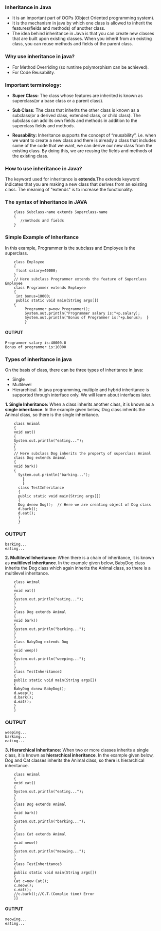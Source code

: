 ### Inheritance in Java
- It is an important part of OOPs (Object Oriented programming system).
- It is the mechanism in java by which one class is allowed to inherit the features(fields and methods) of another class.
- The idea behind inheritance in Java is that you can create new classes that are built upon existing classes. When you inherit from an existing class, you can reuse methods and fields of the parent class.


### Why use inheritance in java?
- For Method Overriding (so runtime polymorphism can be achieved).
- For Code Reusability.

### Important terminology: 
- **Super Class:** The class whose features are inherited is known as superclass(or a base class or a parent class).

- **Sub Class:** The class that inherits the other class is known as a subclass(or a derived class, extended class, or child class). The subclass can add its own fields and methods in addition to the superclass fields and methods.

- **Reusability:** Inheritance supports the concept of “reusability”, i.e. when we want to create a new class and there is already a class that includes some of the code that we want, we can derive our new class from the existing class. By doing this, we are reusing the fields and methods of the existing class.

### How to use inheritance in Java?
The keyword used for inheritance is **extends**.The extends keyword indicates that you are making a new class that derives from an existing class. The meaning of "extends" is to increase the functionality. 

### The syntax of Inheritance in JAVA

```
	class Subclass-name extends Superclass-name  
	{  
	   //methods and fields  
	}  

```

### Simple Example of Inheritance
In this example, Programmer is the subclass and Employee is the superclass.

```
	class Employee
	{  
	 float salary=40000;  
	}  
	// Here subclass Programmer extends the feature of Superclass Employee
	class Programmer extends Employee
	{  
	 int bonus=10000;  
	 public static void main(String args[])
	{  
         Programmer p=new Programmer();  
         System.out.println("Programmer salary is:"+p.salary);  
         System.out.println("Bonus of Programmer is:"+p.bonus);  }  
         }  

```

#### OUTPUT

```
Programmer salary is:40000.0
Bonus of programmer is:10000

```

### Types of inheritance in java
On the basis of class, there can be three types of inheritance in java: 
- Single
- Multilevel
- Hierarchical.
In java programming, multiple and hybrid inheritance is supported through interface only. We will learn about interfaces later.

**1. Single Inheritance:**  When a class inherits another class, it is known as a **single inheritance**. In the example given below, Dog class inherits the Animal class, so there is the single inheritance.

```
	class Animal
	{  
	void eat()
	{
	System.out.println("eating...");
	}  
	}  
	// Here subclass Dog inherits the property of superclass Animal
	class Dog extends Animal
	{  
	void bark()
	{
      System.out.println("barking...");
        }  
        }  
      class TestInheritance
      {  
      public static void main(String args[])
      {  
      Dog d=new Dog();  // Here we are creating object of Dog class
      d.bark();  
      d.eat();  
      }
      }  

```

### OUTPUT

```
barking...
eating...

```
 **2. Multilevel Inheritance:**  When there is a chain of inheritance, it is known as **multilevel inheritance**. In the example given below, BabyDog class inherits the Dog class which again inherits the Animal class, so there is a multilevel inheritance.

```
	class Animal
	{  
	void eat()
	{
	System.out.println("eating...");
	}  
	}  
	class Dog extends Animal
	{  
	void bark()
	{
	System.out.println("barking...");
	}  
	}  
	class BabyDog extends Dog
	{  
	void weep()
	{
	System.out.println("weeping...");
	}  
	}  
	class TestInheritance2
	{  
	public static void main(String args[])
	{  
	BabyDog d=new BabyDog();  
	d.weep();  
	d.bark();  
	d.eat();  
	}
	}  

```

### OUTPUT

```
weeping...
barking...
eating...
```

**3. Hierarchical Inheritance:** When two or more classes inherits a single class, it is known as **hierarchical inheritance**. In the example given below, Dog and Cat classes inherits the Animal class, so there is hierarchical inheritance.

```
	class Animal
	{  
	void eat()
	{
	System.out.println("eating...");
	}  
	}  
	class Dog extends Animal
	{  
	void bark()
	{
	System.out.println("barking...");
	}  
	}  
	class Cat extends Animal
	{  
	void meow()
	{
	System.out.println("meowing...");
	}  
	}  
	class TestInheritance3
	{  
	public static void main(String args[])
	{  
	Cat c=new Cat();  
	c.meow();  
	c.eat();  
	//c.bark();//C.T.(Complie time) Error  
	}}  

```

#### OUTPUT

```
meowing...
eating...

```
